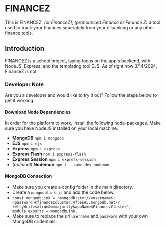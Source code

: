 # FINANCEZ 
This is FINANCEZ, *(or FinanceZ)*, *(pronounced Financé or Finance Z)* a tool used to track your finances seperately from your e-banking or any other finance tools. 

## Introduction
FINANCEZ is a school project, laying focus on the app's backend, with NodeJS, Express, and the templating tool EJS. 
As of right now 3/14/2024, FinanceZ is not 

### Developer Note
Are you a developer and would like to try it out? Follow the steps below to get it working. 
#### Download Node Dependencies
In order for the platform to work, install the following node-packages.
Make sure you have NodeJS installed on your local machine. 
- **MongoDB** `npm i mongodb`
- **EJS** `npm i ejs`
- **Express** `npm i express`
- **Express Flash** `npm i express-flash`
- **Express Session** `npm i express-session`
- *(optional)* **Nodemon** `npm i --save-dev nodemon`

#### MongoDB Connection
- Make sure you create a config folder in the main directory.
- Create a `mongodblink.js` and add the code below. 
- `const mongodbLink = 'mongodb+srv://<username>:<password>@financezcluster.4fcese5.mongodb.net/?retryWrites=true&w=majority&appName=FinancezCluster';
module.exports = mongodbLink;`
- Make sure to replace the url `username` and `password` with your own MongoDB cridentials. 
